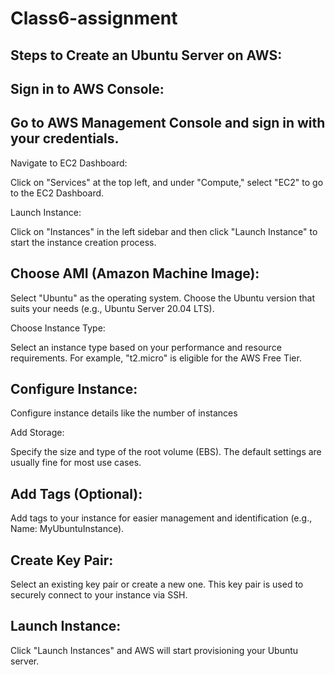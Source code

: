 # Class6-assignment
## Steps to Create an Ubuntu Server on AWS:
## Sign in to AWS Console:

## Go to  AWS  Management Console and sign in with your credentials.

Navigate to EC2 Dashboard:

Click on "Services" at the top left, and under "Compute," select "EC2" to go to the EC2 Dashboard.

Launch Instance:

Click on "Instances" in the left sidebar and then click "Launch Instance" to start the instance creation process.

## Choose AMI (Amazon Machine Image):

Select "Ubuntu" as the operating system. Choose the Ubuntu version that suits your needs (e.g., Ubuntu Server 20.04 LTS).

Choose Instance Type:

Select an instance type based on your performance and resource requirements. For example, "t2.micro" is eligible for the AWS Free Tier.

## Configure Instance:

Configure instance details like the number of instances

Add Storage:

Specify the size and type of the root volume (EBS). The default settings are usually fine for most use cases.

## Add Tags (Optional):

Add tags to your instance for easier management and identification (e.g., Name: MyUbuntuInstance).

## Create Key Pair:

Select an existing key pair or create a new one. This key pair is used to securely connect to your instance via SSH.

## Launch Instance:

Click "Launch Instances" and AWS will start provisioning your Ubuntu server.

